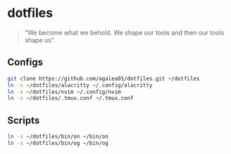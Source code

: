 # dotfiles

> “We become what we behold. We shape our tools and then our tools shape us”.

## Configs
```bash
git clone https://github.com/agalea91/dotfiles.git ~/dotfiles
ln -s ~/dotfiles/alacritty ~/.config/alacritty
ln -s ~/dotfiles/nvim ~/.config/nvim
ln -s ~/dotfiles/.tmux.conf ~/.tmux.conf
```

## Scripts
```bash
ln -s ~/dotfiles/bin/on ~/bin/on
ln -s ~/dotfiles/bin/og ~/bin/og
```


